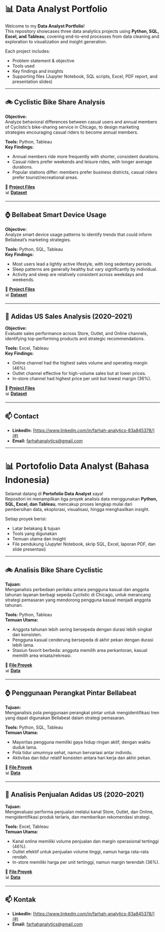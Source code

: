# 📊 Data Analyst Portfolio

Welcome to my **Data Analyst Portfolio**!  
This repository showcases three data analytics projects using **Python, SQL, Excel, and Tableau**, covering end-to-end processes from data cleaning and exploration to visualization and insight generation.  

Each project includes:  
- Problem statement & objective  
- Tools used  
- Key findings and insights  
- Supporting files (Jupyter Notebook, SQL scripts, Excel, PDF report, and presentation slides)

---

## 🚲 Cyclistic Bike Share Analysis
**Objective:**  
Analyze behavioral differences between casual users and annual members of Cyclistic’s bike-sharing service in Chicago, to design marketing strategies encouraging casual riders to become annual members.

**Tools:** Python, Tableau  
**Key Findings:**  
- Annual members ride more frequently with shorter, consistent durations.  
- Casual riders prefer weekends and leisure rides, with longer average durations.  
- Popular stations differ: members prefer business districts, casual riders prefer tourist/recreational areas.  


📂 **[Project Files](https://github.com/Happy-Code-byFarhah/data-analyst-portfolio/tree/a76546b405ef8ee0e0def2b3b25f7e4e38334e5c/Cyclistic-Bike-Share-Analysis)**  
📊 **[Dataset](https://divvy-tripdata.s3.amazonaws.com/index.html)**

---

## ⌚ Bellabeat Smart Device Usage
**Objective:**  
Analyze smart device usage patterns to identify trends that could inform Bellabeat’s marketing strategies.

**Tools:** Python, SQL, Tableau  
**Key Findings:**  
- Most users lead a lightly active lifestyle, with long sedentary periods.  
- Sleep patterns are generally healthy but vary significantly by individual.  
- Activity and sleep are relatively consistent across weekdays and weekends.  

📂 **[Project Files](https://github.com/Happy-Code-byFarhah/data-analyst-portfolio/tree/a76546b405ef8ee0e0def2b3b25f7e4e38334e5c/Bellabeat-Smart-Device-Usage)**  
📊 **[Dataset](https://www.kaggle.com/datasets/arashnic/fitbit)**

---

## 👟 Adidas US Sales Analysis (2020–2021)
**Objective:**  
Evaluate sales performance across Store, Outlet, and Online channels, identifying top-performing products and strategic recommendations.

**Tools:** Excel, Tableau  
**Key Findings:**  
- Online channel had the highest sales volume and operating margin (46%).  
- Outlet channel effective for high-volume sales but at lower prices.  
- In-store channel had highest price per unit but lowest margin (36%).  

📂 **[Project Files](https://github.com/Happy-Code-byFarhah/data-analyst-portfolio/tree/a76546b405ef8ee0e0def2b3b25f7e4e38334e5c/Adidas-US-Sales-Analysis)**  
📊 **[Dataset](https://www.kaggle.com/datasets/manish9569/adidas-us-sales-data)**

---

## 📫 Contact
- **LinkedIn:** [https://www.linkedin.com/in/farhah-analytics-83a845378/](#)  
- **Email:** farhahanalytics@gmail.com  

---

# 📊 Portofolio Data Analyst (Bahasa Indonesia)

Selamat datang di **Portofolio Data Analyst** saya!  
Repositori ini menampilkan tiga proyek analisis data menggunakan **Python, SQL, Excel, dan Tableau**, mencakup proses lengkap mulai dari pembersihan data, eksplorasi, visualisasi, hingga menghasilkan insight.

Setiap proyek berisi:  
- Latar belakang & tujuan  
- Tools yang digunakan  
- Temuan utama dan insight  
- File pendukung (Jupyter Notebook, skrip SQL, Excel, laporan PDF, dan slide presentasi)

---

## 🚲 Analisis Bike Share Cyclistic
**Tujuan:**  
Menganalisis perbedaan perilaku antara pengguna kasual dan anggota tahunan layanan berbagi sepeda Cyclistic di Chicago, untuk merancang strategi pemasaran yang mendorong pengguna kasual menjadi anggota tahunan.

**Tools:** Python, Tableau  
**Temuan Utama:**  
- Anggota tahunan lebih sering bersepeda dengan durasi lebih singkat dan konsisten.  
- Pengguna kasual cenderung bersepeda di akhir pekan dengan durasi lebih lama.  
- Stasiun favorit berbeda: anggota memilih area perkantoran, kasual memilih area wisata/rekreasi.  

📂 **[File Proyek](https://github.com/Happy-Code-byFarhah/data-analyst-portfolio/tree/a76546b405ef8ee0e0def2b3b25f7e4e38334e5c/Cyclistic-Bike-Share-Analysis)**  
📊 **[Data](https://divvy-tripdata.s3.amazonaws.com/index.html)**

---

## ⌚ Penggunaan Perangkat Pintar Bellabeat
**Tujuan:**  
Menganalisis pola penggunaan perangkat pintar untuk mengidentifikasi tren yang dapat digunakan Bellabeat dalam strategi pemasaran.

**Tools:** Python, SQL, Tableau  
**Temuan Utama:**  
- Mayoritas pengguna memiliki gaya hidup ringan aktif, dengan waktu duduk lama.  
- Pola tidur umumnya sehat, namun bervariasi antar individu.  
- Aktivitas dan tidur relatif konsisten antara hari kerja dan akhir pekan.  

📂 **[File Proyek](https://github.com/Happy-Code-byFarhah/data-analyst-portfolio/tree/a76546b405ef8ee0e0def2b3b25f7e4e38334e5c/Bellabeat-Smart-Device-Usage)**  
📊 **[Data](https://www.kaggle.com/datasets/arashnic/fitbit)**

---

## 👟 Analisis Penjualan Adidas US (2020–2021)
**Tujuan:**  
Mengevaluasi performa penjualan melalui kanal Store, Outlet, dan Online, mengidentifikasi produk terlaris, dan memberikan rekomendasi strategi.

**Tools:** Excel, Tableau  
**Temuan Utama:**  
- Kanal online memiliki volume penjualan dan margin operasional tertinggi (46%).  
- Outlet efektif untuk penjualan volume tinggi, namun harga rata-rata rendah.  
- In-store memiliki harga per unit tertinggi, namun margin terendah (36%).  

📂 **[File Proyek](https://github.com/Happy-Code-byFarhah/data-analyst-portfolio/tree/a76546b405ef8ee0e0def2b3b25f7e4e38334e5c/Adidas-US-Sales-Analysis)**  
📊 **[Data](https://www.kaggle.com/datasets/manish9569/adidas-us-sales-data)**

---

## 📫 Kontak
- **LinkedIn:** [https://www.linkedin.com/in/farhah-analytics-83a845378/](#)  
- **Email:** farhahanalytics@gmail.com 
